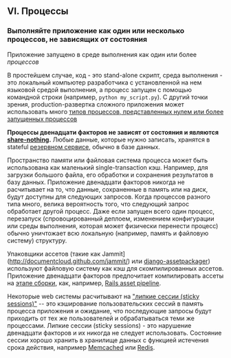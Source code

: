 ## VI. Процессы
### Выполняйте приложение как один или несколько процессов, не зависящих от состояния

Приложение запущено в среде выполнения как один или более *процессов*

В простейшем случае, код - это stand-alone скрипт, среда выполнения - это локальный компьютер разработчика
с установленной на нем языковой средой выполнения, а процесс запущен с помощью командной строки
(например, `python my_script.py`). С другий точки зрения, production-развертка сложного приложения
может использовать много [типов процессов, представленных нулем или более запущенных процессов](/concurrency)

**Процессы двенадцати факторов не зависят от состояния и являются
[share-nothing](http://en.wikipedia.org/wiki/Shared_nothing_architecture).** Любые данные, которые нужно
записать, хранятся в stateful [резервном сервисе](/backing-services), обычно в базе данных.

<!-- FIXME brief, single-transaction cache -->
Пространство памяти или файловая система процесса может быть использована как маленький single-transaction кэш. Например, для
загрузки большого файла, его обработки и сохранения результатов в базу данных. Приложение двенадцати факторов никогда не расчитывает
на то, что данные, сохраненные в память или на диск, будут доступны для следующих запросов. Когда процессов разного типа много,
велика вероятность того, что следующий запрос обработает другой процесс. Даже если запущен всего один процесс, перезапуск
(спровоцированный деплоем, изменением конфигурации или среды выполнения, которая может физически перенести процесс) обычно
уничтожает всю локальную (например, память и файловую систему) структуру.

Упаковщики ассетов (такие как Jammit](http://documentcloud.github.com/jammit/) или
[django-assetpackager](http://code.google.com/p/django-assetpackager/)) используют файловую систему как кэш для скомпилированных
ассетов. Приложение двенадцати факторов предпочитает компилировать ассеты на [этапе сборки](/build-release-run), как, например,
[Rails asset pipeline](http://ryanbigg.com/guides/asset_pipeline.html).

Некоторые web системы расчитывают на ["липкие сессии (sticky sessions)"](http://en.wikipedia.org/wiki/Load_balancing_%28computing%29#Persistence) --
это кэширование пользовательских сессий в память процесса приложения и ожидание, что последующие запросы будут приходить от тех же
пользователей и обрабатываться теми же процессами. Липкие сессии (sticky sessions) - это нарушение двенадцати факторов и их
никогда не следует использовать. Состояние сессии хорошо хранить в хранилище данных с функцией истечения срока действия, например
[Memcached](http://memcached.org/) или [Redis](http://redis.io/).
